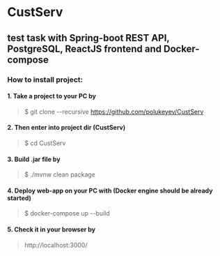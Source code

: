 # CustServ
test task with Spring-boot REST API, PostgreSQL, ReactJS frontend and Docker-compose
-----

### How to install project: ###
#### 1. Take a project to your PC by ####
> $ git clone --recursive https://github.com/polukeyev/CustServ

#### 2. Then enter into project dir (CustServ) ####
> $ cd CustServ

#### 3. Build .jar file by ####
> $ ./mvnw clean package

#### 4. Deploy web-app on your PC with (Docker engine should be already started) ####
> $ docker-compose up --build

#### 5. Check it in your browser by ####
> http://localhost:3000/
